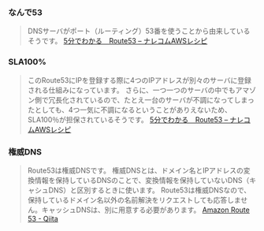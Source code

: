 ### なんで53
> DNSサーバがポート（ルーティング）53番を使うことから由来しているそうです。
[5分でわかる　Route53 – ナレコムAWSレシピ](https://recipe.kc-cloud.jp/archives/7581)

### SLA100%

> このRoute53にIPを登録する際に4つのIPアドレスが別々のサーバに登録される仕組みになっています。
さらに、一つ一つのサーバの中でもアマゾン側で冗長化されているので、たとえ一台のサーバが不調になってしまったとしても、4つ一気に不調になるということがありえないため、SLA100％が担保されているそうです。
[5分でわかる　Route53 – ナレコムAWSレシピ](https://recipe.kc-cloud.jp/archives/7581)

### 権威DNS
> Route53は権威DNSです。
権威DNSとは、ドメイン名とIPアドレスの変換情報を保持しているDNSのことで、変換情報を保持していないDNS（キャシュDNS）と区別するときに使います。
Route53は権威DNSなので、保持しているドメイン名以外の名前解決をリクエストしても応答しません。キャッシュDNSは、別に用意する必要があります。
[Amazon Route 53 - Qiita](https://qiita.com/leomaro7/items/75151348409b936f52e0)
